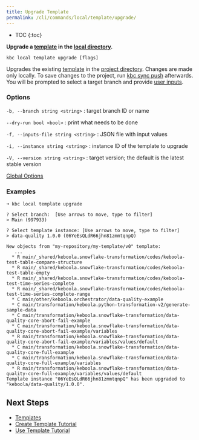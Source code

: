 ```yaml
---
title: Upgrade Template
permalink: /cli/commands/local/template/upgrade/
---
```


* TOC
{:toc}

**Upgrade a [template](/cli/templates/structure/#template) in the [local directory](/cli/structure/).**

```
kbc local template upgrade [flags]
```

Upgrades the existing [template](/cli/templates/structure/#template) in the [project directory](/cli/structure/).
Changes are made only locally. To save changes to the project, run [kbc sync push](/cli/commands/sync/push/) afterwards.
You will be prompted to select a target branch and provide [user inputs](/cli/templates/structure/inputs/).

### Options

`-b, --branch string <string>`
: target branch ID or name

`--dry-run bool <bool>`
: print what needs to be done

`-f, --inputs-file string <string>`
: JSON file with input values

`-i, --instance string <string>`
: instance ID of the template to upgrade

`-V, --version string <string>`
: target version; the default is the latest stable version

[Global Options](/cli/commands/#global-options)

### Examples


```
➜ kbc local template upgrade

? Select branch:  [Use arrows to move, type to filter]
> Main (997933)

? Select template instance: [Use arrows to move, type to filter]
> data-quality 1.0.0 (06YeEsQLdR66jhn81zmmtqnpQ)

New objects from "my-repository/my-template/v0" template:
   ...
  * R main/_shared/keboola.snowflake-transformation/codes/keboola-test-table-compare-structure
  * R main/_shared/keboola.snowflake-transformation/codes/keboola-test-table-empty
  * R main/_shared/keboola.snowflake-transformation/codes/keboola-test-time-series-complete
  * R main/_shared/keboola.snowflake-transformation/codes/keboola-test-time-series-complete-range
  * C main/other/keboola.orchestrator/data-quality-example
  * C main/transformation/keboola.python-transformation-v2/generate-sample-data
  * C main/transformation/keboola.snowflake-transformation/data-quality-core-abort-fail-example
  * C main/transformation/keboola.snowflake-transformation/data-quality-core-abort-fail-example/variables
  * R main/transformation/keboola.snowflake-transformation/data-quality-core-abort-fail-example/variables/values/default
  * C main/transformation/keboola.snowflake-transformation/data-quality-core-full-example
  * C main/transformation/keboola.snowflake-transformation/data-quality-core-full-example/variables
  * R main/transformation/keboola.snowflake-transformation/data-quality-core-full-example/variables/values/default
Template instance "06YeEsQLdR66jhn81zmmtqnpQ" has been upgraded to "keboola/data-quality/1.0.0".
```

## Next Steps

- [Templates](/cli/templates/)
- [Create Template Tutorial](/cli/templates/tutorial/)
- [Use Template Tutorial](/cli/templates/tutorial/#use-template)
